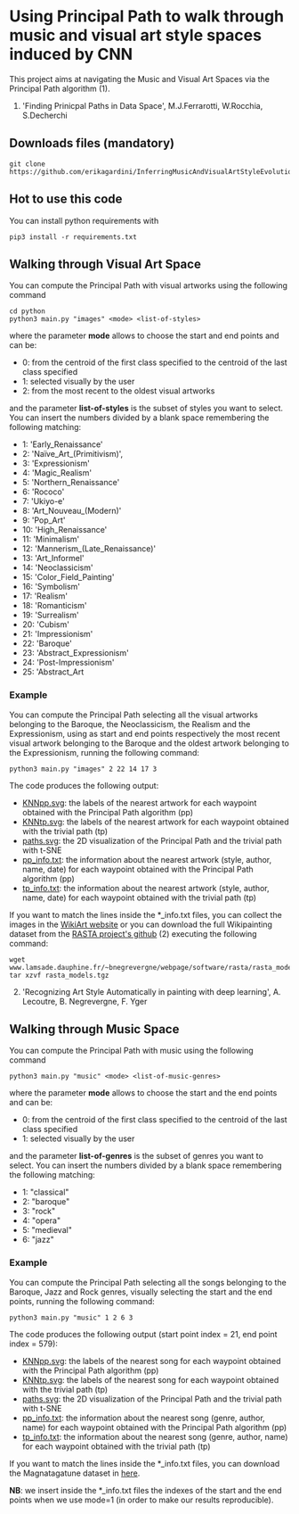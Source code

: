 # Using Principal Path to walk through music and visual art style spaces induced by CNN

This project aims at navigating the Music and Visual Art Spaces via the Principal Path algorithm (1).

1. 'Finding Prinicpal Paths in Data Space', M.J.Ferrarotti, W.Rocchia, S.Decherchi

## Downloads files (mandatory)

```
git clone https://github.com/erikagardini/InferringMusicAndVisualArtStyleEvolution.git
```

## Hot to use this code

You can install python requirements with

```
pip3 install -r requirements.txt
```

## Walking through Visual Art Space

You can compute the Principal Path with visual artworks using the following command

```
cd python
python3 main.py "images" <mode> <list-of-styles>
```
where the parameter **mode** allows to choose the start and end points and can be:
- 0: from the centroid of the first class specified to the centroid of the last class specified
- 1: selected visually by the user
- 2: from the most recent to the oldest visual artworks
  
and the parameter **list-of-styles** is the subset of styles you want to select. You can insert the numbers divided by a blank space remembering the following matching:
- 1: 'Early_Renaissance'
- 2: 'Naïve_Art_(Primitivism)',
- 3: 'Expressionism'
- 4: 'Magic_Realism'
- 5: 'Northern_Renaissance'
- 6: 'Rococo'
- 7: 'Ukiyo-e'
- 8: 'Art_Nouveau_(Modern)'
- 9: 'Pop_Art'
- 10: 'High_Renaissance'
- 11: 'Minimalism'
- 12: 'Mannerism_(Late_Renaissance)'
- 13: 'Art_Informel'
- 14: 'Neoclassicism'
- 15: 'Color_Field_Painting'
- 16: 'Symbolism'
- 17: 'Realism'
- 18: 'Romanticism'
- 19: 'Surrealism'
- 20: 'Cubism'
- 21: 'Impressionism'
- 22: 'Baroque'
- 23: 'Abstract_Expressionism'
- 24: 'Post-Impressionism'
- 25: 'Abstract_Art

### Example
You can compute the Principal Path selecting all the visual artworks belonging to the Baroque, the Neoclassicism, the Realism and the Expressionism, using as start and end points respectively the most recent visual artwork belonging to the Baroque and the oldest artwork belonging to the Expressionism, running the following command:

```
python3 main.py "images" 2 22 14 17 3 
```

The code produces the following output:
- [KNNpp.svg](results/images/mode=2_22-14-17-3/Recovered%20styles%20progression%20pp.svg): the labels of the nearest artwork for each waypoint obtained with the Principal Path algorithm (pp)
- [KNNtp.svg](results/images/mode=2_22-14-17-3/Recovered%20styles%20progression%20tp.svg): the labels of the nearest artwork for each waypoint obtained with the trivial path (tp)
- [paths.svg](results/images/mode=2_22-14-17-3_ok/perturbations/first_second/paths.svg): the 2D visualization of the Principal Path and the trivial path with t-SNE
- [pp_info.txt](results/images/mode=2_22-14-17-3_ok/perturbations/first_second/pp_info.txt): the information about the nearest artwork (style, author, name, date) for each waypoint obtained with the Principal Path algorithm (pp)
- [tp_info.txt](results/images/mode=2_22-14-17-3_ok/perturbations/first_second/tp_info.txt): the information about the nearest artwork (style, author, name, date) for each waypoint obtained with the trivial path (tp)

If you want to match the lines inside the \*\_info.txt files, you can collect the images in the [WikiArt website](https://www.wikiart.org) or you can download the full Wikipainting dataset from the [RASTA project's github](https://github.com/bnegreve/rasta) (2) executing the following command:
```
wget www.lamsade.dauphine.fr/~bnegrevergne/webpage/software/rasta/rasta_models.tgz
tar xzvf rasta_models.tgz
```

2. 'Recognizing Art Style Automatically in painting with deep learning', A. Lecoutre, B. Negrevergne, F. Yger

##  Walking through Music Space

You can compute the Principal Path with music using the following command

```
python3 main.py "music" <mode> <list-of-music-genres>
```
where the parameter **mode** allows to choose the start and the end points and can be:
- 0: from the centroid of the first class specified to the centroid of the last class specified
- 1: selected visually by the user
  
and the parameter **list-of-genres** is the subset of genres you want to select. You can insert the numbers divided by a blank space remembering the following matching:
- 1: "classical"
- 2: "baroque"
- 3: "rock"
- 4: "opera"
- 5: "medieval"
- 6: "jazz"

### Example
You can compute the Principal Path selecting all the songs belonging to the Baroque, Jazz and Rock genres, visually selecting the start and the end points, running the following command:

```
python3 main.py "music" 1 2 6 3 
```

The code produces the following output (start point index = 21, end point index = 579):
- [KNNpp.svg](results/music/mode=1_2-6-3/Recovered%20styles%20progression%20pp.svg): the labels of the nearest song for each waypoint obtained with the Principal Path algorithm (pp)
- [KNNtp.svg](results/music/mode=1_2-6-3/Recovered%20styles%20progression%20tp.svg): the labels of the nearest song for each waypoint obtained with the trivial path (tp)
- [paths.svg](results/music/mode=1_2-6-3/paths.svg): the 2D visualization of the Principal Path and the trivial path with t-SNE
- [pp_info.txt](results/music/mode=1_2-6-3/pp_info.txt): the information about the nearest song (genre, author, name) for each waypoint obtained with the Principal Path algorithm (pp)
- [tp_info.txt](results/music/mode=1_2-6-3/tp_info.txt): the information about the nearest song (genre, author, name) for each waypoint obtained with the trivial path (tp)

If you want to match the lines inside the \*\_info.txt files, you can download the Magnatagatune dataset in [here](http://mirg.city.ac.uk/codeapps/the-magnatagatune-dataset).

**NB**: we insert inside the \*\_info.txt files the indexes of the start and the end points when we use mode=1 (in order to make our results reproducible).  

